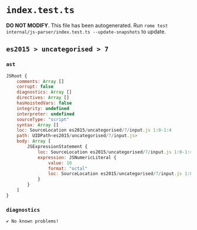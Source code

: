 # `index.test.ts`

**DO NOT MODIFY**. This file has been autogenerated. Run `rome test internal/js-parser/index.test.ts --update-snapshots` to update.

## `es2015 > uncategorised > 7`

### `ast`

```javascript
JSRoot {
	comments: Array []
	corrupt: false
	diagnostics: Array []
	directives: Array []
	hasHoistedVars: false
	integrity: undefined
	interpreter: undefined
	sourceType: "script"
	syntax: Array []
	loc: SourceLocation es2015/uncategorised/7/input.js 1:0-1:4
	path: UIDPath<es2015/uncategorised/7/input.js>
	body: Array [
		JSExpressionStatement {
			loc: SourceLocation es2015/uncategorised/7/input.js 1:0-1:4
			expression: JSNumericLiteral {
				value: 10
				format: "octal"
				loc: SourceLocation es2015/uncategorised/7/input.js 1:0-1:4
			}
		}
	]
}
```

### `diagnostics`

```
✔ No known problems!

```

